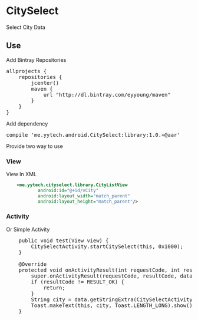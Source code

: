 # CitySelect
Select City Data

## Use
Add Bintray Repositories
<pre>
allprojects {
    repositories {
        jcenter()
        maven {
            url "http://dl.bintray.com/eyyoung/maven"
        }
    }
}
</pre>

Add dependency
<pre>
compile 'me.yytech.android.CitySelect:library:1.0.+@aar'
</pre>

Provide two way to use

### View
View In XML

```xml
    <me.yytech.cityselect.library.CityListView
            android:id="@+id/vCity"
            android:layout_width="match_parent"
            android:layout_height="match_parent"/>
```

### Activity

Or Simple Activity

<pre>
    public void test(View view) {
        CitySelectActivity.startCitySelect(this, 0x1000);
    }

    @Override
    protected void onActivityResult(int requestCode, int resultCode, Intent data) {
        super.onActivityResult(requestCode, resultCode, data);
        if (resultCode != RESULT_OK) {
            return;
        }
        String city = data.getStringExtra(CitySelectActivity.RESULT_CITY);
        Toast.makeText(this, city, Toast.LENGTH_LONG).show();
    }
</pre>
